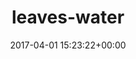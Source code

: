 ---
title:		"leaves-water"
type:		"photos"
mediatype:		"upload"
description:		"TBC"
date:		"2017-04-01 15:23:22+00:00"
album:		"nature"
filename:		"leaves-water.md"
series:		""
cl_public_id:		"nature/leaves-water"
cl_version:		1497005082
format:		"tiff"
bytes:		4251628
width:		2560
height:		1440
colours:
- "#010101"
- "#6B8934"
- "#0A1E01"
- "#273506"
- "#A1BE54"
- "#52740E"
- "#343F16"
- "#332D15"
- "#747D34"
- "#E1D9D0"
- "#BECB5D"
- "#0A0301"
- "#1D1904"
- "#2A1D13"
exposure_mode:		"Auto"
program:		"Aperture-priority AE"
aperture:		"2.8"
focal_length:		"70.0 mm"
iso:		"100"
shutter_speed:		"1/1000"
metering:		"Multi-segment"
flash:		"Off, Did not fire"
white_balance:		"Custom"
colour_temp:		"5300"
has_crop:		"false"
orientation:		"Horizontal (normal)"
camera_model:		"NIKON D800"
lens_info:		"24-70mm f/2.8"
artist:		"No artist info"
x_resolution:		"300"
y_resolution:		"300"
---